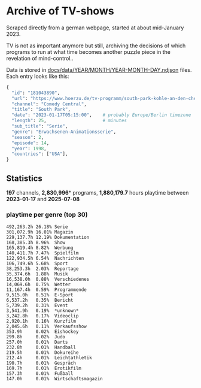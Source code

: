# Archive of TV-shows

Scraped directly from a german webpage, started at about mid-January 2023.

TV is not as important anymore but still, archiving the decisions of which programs to run at what time
becomes another puzzle piece in the revelation of mind-control.. 

Data is stored in [docs/data/YEAR/MONTH/YEAR-MONTH-DAY.ndjson](docs/data/) files. 
Each entry looks like this:

```python
{
  "id": "181043890", 
  "url": "https://www.hoerzu.de/tv-programm/south-park-kohle-an-den-chefkoch/bid_181043890/", 
  "channel": "Comedy Central", 
  "title": "South Park", 
  "date": "2023-01-17T05:15:00",    # probably Europe/Berlin timezone 
  "length": 25,                     # minutes 
  "sub_title": "Serie", 
  "genre": "Erwachsenen-Animationsserie", 
  "season": 2, 
  "episode": 14, 
  "year": 1998, 
  "countries": ["USA"],
}
```

## Statistics

**197** channels, **2,830,996*** programs, **1,880,179.7** hours playtime between **2023-01-17** and **2025-07-08**


### playtime per genre (top 30)

    492,263.2h 26.18% Serie
    301,072.9h 16.01% Magazin
    229,137.7h 12.19% Dokumentation
    168,385.3h 8.96%  Show
    165,819.4h 8.82%  Werbung
    140,411.7h 7.47%  Spielfilm
    122,934.5h 6.54%  Nachrichten
    106,749.6h 5.68%  Sport
    38,253.3h  2.03%  Reportage
    35,374.6h  1.88%  Musik
    16,538.0h  0.88%  Verschiedenes
    14,069.6h  0.75%  Wetter
    11,167.4h  0.59%  Programmende
    9,515.0h   0.51%  E-Sport
    6,537.2h   0.35%  Bericht
    5,739.2h   0.31%  Event
    3,541.9h   0.19%  *unknown*
    3,242.8h   0.17%  Videoclip
    2,920.1h   0.16%  Kurzfilm
    2,045.6h   0.11%  Verkaufsshow
    353.9h     0.02%  Eishockey
    299.8h     0.02%  Judo
    257.0h     0.01%  Darts
    232.8h     0.01%  Handball
    219.5h     0.01%  Dokureihe
    212.4h     0.01%  Leichtathletik
    190.7h     0.01%  Gespräch
    169.7h     0.01%  Erotikfilm
    157.3h     0.01%  Fußball
    147.0h     0.01%  Wirtschaftsmagazin
